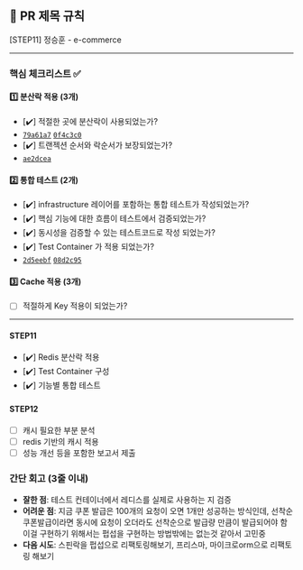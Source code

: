 ## :pushpin: PR 제목 규칙
[STEP11] 정승훈 - e-commerce

---
### **핵심 체크리스트** :white_check_mark:

#### :one: 분산락 적용 (3개)
- [✔️] 적절한 곳에 분산락이 사용되었는가? 
- [`79a61a7`](https://github.com/seuthootDev/hanghae-plus-backend/commit/79a61a7b7814171293bbbe92dc03a1c4ba1aedc0)
[`0f4c3c0`](https://github.com/seuthootDev/hanghae-plus-backend/commit/0f4c3c09f325e07269a32d9317c087d9ca848c83)
- [✔️] 트랜젝션 순서와 락순서가 보장되었는가?
- [`ae2dcea`](https://github.com/seuthootDev/hanghae-plus-backend/commit/ae2dcea2e024abc2ffe8de389854089a6c4309b7)

#### :two: 통합 테스트 (2개)
- [✔️] infrastructure 레이어를 포함하는 통합 테스트가 작성되었는가?
- [✔️] 핵심 기능에 대한 흐름이 테스트에서 검증되었는가?
- [✔️] 동시성을 검증할 수 있는 테스트코드로 작성 되었는가?
- [✔️] Test Container 가 적용 되었는가?
- [`2d5eebf`](https://github.com/seuthootDev/hanghae-plus-backend/commit/ae2dcea2e024abc2ffe8de3898540892d5eebf0576671b9f0474bce5dec6f36d7a5baa3a6c4309b7) [`08d2c95`](https://github.com/seuthootDev/hanghae-plus-backend/commit/08d2c95bcb382142b85fcf55cbc5de72d25132be)

#### :three: Cache 적용 (3개)
- [ ] 적절하게 Key 적용이 되었는가?

---
#### STEP11
- [✔️] Redis 분산락 적용
- [✔️] Test Container 구성
- [✔️] 기능별 통합 테스트

#### STEP12
- [ ] 캐시 필요한 부분 분석
- [ ] redis 기반의 캐시 적용
- [ ] 성능 개선 등을 포함한 보고서 제출

### **간단 회고** (3줄 이내)
- **잘한 점**: 테스트 컨테이너에서 레디스를 실제로 사용하는 지 검증
- **어려운 점**: 지금 쿠폰 발급은 100개의 요청이 오면 1개만 성공하는 방식인데, 선착순 쿠폰발급이라면 동시에 요청이 오더라도 선착순으로 발급량 만큼이 발급되어야 함 이걸 구현하기 위해서는 펍섭을 구현하는 방법밖에는 없는것 같아서 고민중
- **다음 시도**: 스핀락을 펍섭으로 리팩토링해보기, 프리스마, 마이크로orm으로 리팩토링 해보기